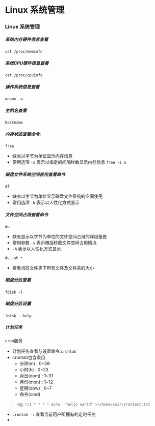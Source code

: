 # Linux 系统管理
### Linux 系统管理

##### 系统内存硬件信息查看

`cat /proc/meminfo`

##### 系统CPU硬件信息查看

`cat /proc/cpuinfo`

##### 操作系统信息查看

`uname -a`

##### 主机名查看

`hostname`

##### 内存状态查看命令:

`free`

- 缺省以字节为单位显示内存信息
- 常用选项 `-s` 表示以指定的间隔秒数显示内存信息 `free -s 5`

##### 磁盘文件系统空间使用查看命令

`df`

- 缺省以字节为单位显示磁盘文件系统的空间使用
- 常用选项 `-h` 表示以人性化方式显示

##### 文件空间占用查看命令

`du` 

- 缺省显示以字节为单位的文件空间占用的详细报告
- 常用参数 `-s` 表示概括秒数文件空间占用情况
- `-h` 表示以人性化方式显示.

`du -sh *`
- 查看当前文件夹下所有文件及文件夹的大小

##### 磁盘分区查看

`fdisk -l`

##### 磁盘分区设置

`fdisk --help`

##### 计划任务
 `cron`服务
- 计划任务查看与设置命令:`crontab`
- crontab包含条目
    - 分钟(m) : 0~59
    - 小时(h) : 0~23
    - 月日(dom) : 1~31
    - 月份(mon) : 1~12
    - 星期(dow) : 0~7
    - 命令(cmd)
> eg.  `*/1 * * * * echo  "hello world" >>/home/xsir/crontest.txt`
- `crontab -l` 查看当前用户所拥有的定时任务
- 
